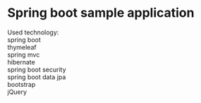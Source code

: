 # Spring boot sample application
Used technology:
<br/>spring boot
<br/>thymeleaf
<br/>spring mvc
<br/>hibernate
<br/>spring boot security
<br/>spring boot data jpa
<br/>bootstrap
<br/>jQuery
